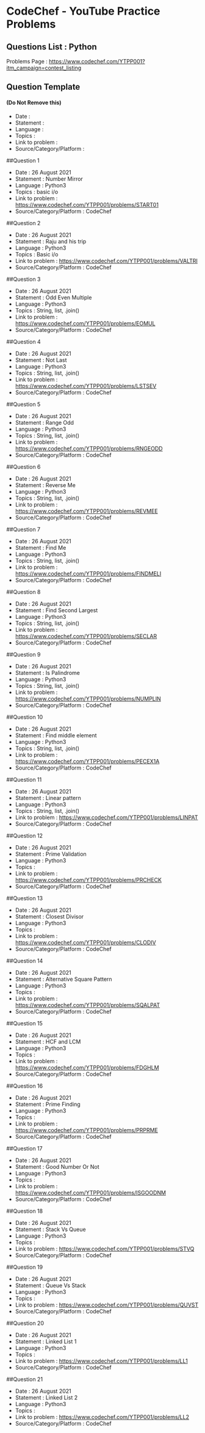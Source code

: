 # CodeChef - YouTube Practice Problems

## Questions List : Python
Problems Page : https://www.codechef.com/YTPP001?itm_campaign=contest_listing

## Question Template 
#### (Do Not Remove this)
- Date : 
- Statement : 
- Language :
- Topics :
- Link to problem :
- Source/Category/Platform :

##Question 1
- Date : 26 August 2021
- Statement : Number Mirror
- Language : Python3
- Topics : basic i/o
- Link to problem : https://www.codechef.com/YTPP001/problems/START01
- Source/Category/Platform : CodeChef

##Question 2
- Date : 26 August 2021
- Statement : Raju and his trip
- Language : Python3
- Topics : Basic i/o
- Link to problem : https://www.codechef.com/YTPP001/problems/VALTRI
- Source/Category/Platform : CodeChef

##Question 3
- Date : 26 August 2021
- Statement : Odd Even Multiple
- Language : Python3
- Topics : String, list, .join()
- Link to problem : https://www.codechef.com/YTPP001/problems/EOMUL
- Source/Category/Platform : CodeChef

##Question 4
- Date : 26 August 2021
- Statement : Not Last
- Language : Python3
- Topics : String, list, .join()
- Link to problem : https://www.codechef.com/YTPP001/problems/LSTSEV
- Source/Category/Platform : CodeChef

##Question 5
- Date : 26 August 2021
- Statement : Range Odd
- Language : Python3
- Topics : String, list, .join()
- Link to problem : https://www.codechef.com/YTPP001/problems/RNGEODD
- Source/Category/Platform : CodeChef

##Question 6
- Date : 26 August 2021
- Statement : Reverse Me
- Language : Python3
- Topics : String, list, .join()
- Link to problem : https://www.codechef.com/YTPP001/problems/REVMEE
- Source/Category/Platform : CodeChef

##Question 7
- Date : 26 August 2021
- Statement : Find Me
- Language : Python3
- Topics : String, list, .join()
- Link to problem : https://www.codechef.com/YTPP001/problems/FINDMELI
- Source/Category/Platform : CodeChef

##Question 8
- Date : 26 August 2021
- Statement : Find Second Largest
- Language : Python3
- Topics : String, list, .join()
- Link to problem : https://www.codechef.com/YTPP001/problems/SECLAR
- Source/Category/Platform : CodeChef

##Question 9
- Date : 26 August 2021
- Statement : Is Palindrome 
- Language : Python3
- Topics : String, list, .join()
- Link to problem : https://www.codechef.com/YTPP001/problems/NUMPLIN
- Source/Category/Platform : CodeChef

##Question 10
- Date : 26 August 2021
- Statement : Find middle element
- Language : Python3
- Topics : String, list, .join()
- Link to problem : https://www.codechef.com/YTPP001/problems/PECEX1A
- Source/Category/Platform : CodeChef

##Question 11
- Date : 26 August 2021
- Statement : Linear pattern
- Language : Python3
- Topics : String, list, .join()
- Link to problem : https://www.codechef.com/YTPP001/problems/LINPAT
- Source/Category/Platform : CodeChef

##Question 12
- Date : 26 August 2021
- Statement : Prime Validation
- Language : Python3
- Topics :
- Link to problem : https://www.codechef.com/YTPP001/problems/PRCHECK
- Source/Category/Platform : CodeChef


##Question 13
- Date : 26 August 2021
- Statement : Closest Divisor
- Language : Python3
- Topics :
- Link to problem : https://www.codechef.com/YTPP001/problems/CLODIV
- Source/Category/Platform : CodeChef

##Question 14
- Date : 26 August 2021
- Statement : Alternative Square Pattern
- Language : Python3
- Topics :
- Link to problem : https://www.codechef.com/YTPP001/problems/SQALPAT
- Source/Category/Platform : CodeChef

##Question 15
- Date : 26 August 2021
- Statement : HCF and LCM 
- Language : Python3
- Topics :
- Link to problem : https://www.codechef.com/YTPP001/problems/FDGHLM
- Source/Category/Platform : CodeChef

##Question 16
- Date : 26 August 2021
- Statement : Prime Finding
- Language : Python3
- Topics :
- Link to problem : https://www.codechef.com/YTPP001/problems/PRPRME
- Source/Category/Platform : CodeChef

##Question 17
- Date : 26 August 2021
- Statement : Good Number Or Not
- Language : Python3
- Topics :
- Link to problem : https://www.codechef.com/YTPP001/problems/ISGOODNM
- Source/Category/Platform : CodeChef

##Question 18
- Date : 26 August 2021
- Statement : Stack Vs Queue
- Language : Python3
- Topics :
- Link to problem : https://www.codechef.com/YTPP001/problems/STVQ
- Source/Category/Platform : CodeChef

##Question 19
- Date : 26 August 2021
- Statement : Queue Vs Stack
- Language : Python3
- Topics :
- Link to problem : https://www.codechef.com/YTPP001/problems/QUVST
- Source/Category/Platform : CodeChef

##Question 20
- Date : 26 August 2021
- Statement : Linked List 1
- Language : Python3
- Topics :
- Link to problem : https://www.codechef.com/YTPP001/problems/LL1
- Source/Category/Platform : CodeChef

##Question 21
- Date : 26 August 2021
- Statement : Linked List 2
- Language : Python3
- Topics :
- Link to problem : https://www.codechef.com/YTPP001/problems/LL2
- Source/Category/Platform : CodeChef